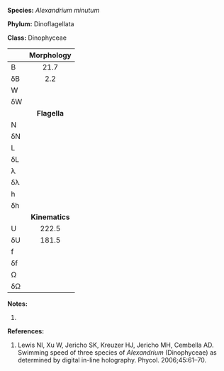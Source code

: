 **Species:** *Alexandrium minutum*

**Phylum:** Dinoflagellata

**Class:** Dinophyceae

|    | **Morphology** |
|:-- | :------------: |
| B  | 21.7 |
| δB | 2.2 |
| W  |  |
| δW |  |
|    | **Flagella** |
| N  |  |
| δN |  |
| L  |  |
| δL |  |
| λ  |  |
| δλ |  |
| h  |  |
| δh |  |
|    | **Kinematics** |
| U  | 222.5 |
| δU | 181.5 |
| f  |  |
| δf |  |
| Ω  |  |
| δΩ |  |

**Notes:**

1.

**References:**

1. Lewis NI, Xu W, Jericho SK, Kreuzer HJ, Jericho MH, Cembella AD.  Swimming speed of three species of *Alexandrium* (Dinophyceae) as determined by digital in-line holography.  Phycol. 2006;45:61–70.
